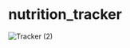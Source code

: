 # nutrition_tracker


![Tracker (2)](https://github.com/Shatrovskyi/nutrition_tracker/assets/61559978/c79677ea-1d6d-473c-bc37-f79eed3473b2)
